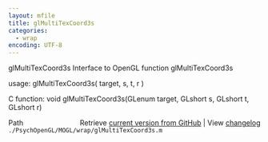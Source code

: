 ```yaml
---
layout: mfile
title: glMultiTexCoord3s
categories:
  - wrap
encoding: UTF-8
---
```


glMultiTexCoord3s  Interface to OpenGL function glMultiTexCoord3s

usage:  glMultiTexCoord3s( target, s, t, r )

C function:  void glMultiTexCoord3s(GLenum target, GLshort s, GLshort t, GLshort r)


<div class="code_header" style="text-align:right;">
  <span style="float:left;">Path&nbsp;&nbsp;</span> <span class="counter">Retrieve <a href=
  "https://raw.github.com/Psychtoolbox-3/Psychtoolbox-3/beta/./PsychOpenGL/MOGL/wrap/glMultiTexCoord3s.m">current version from GitHub</a> | View <a href=
  "https://github.com/Psychtoolbox-3/Psychtoolbox-3/commits/beta/./PsychOpenGL/MOGL/wrap/glMultiTexCoord3s.m">changelog</a></span>
</div>
<div class="code">
  <code>./PsychOpenGL/MOGL/wrap/glMultiTexCoord3s.m</code>
</div>
